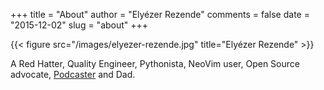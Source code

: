 +++
title = "About"
author = "Elyézer Rezende"
comments = false
date = "2015-12-02"
slug = "about"
+++

{{< figure src="/images/elyezer-rezende.jpg" title="Elyézer Rezende" >}}

A Red Hatter, Quality Engineer, Pythonista, NeoVim user, Open Source advocate,
[Podcaster](https://castalio.info) and Dad.
